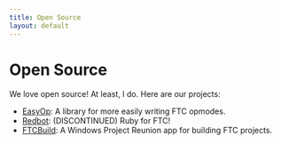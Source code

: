 ```yaml
---
title: Open Source
layout: default
---
```

# Open Source
We love open source! At least, I do. Here are our projects:
- [EasyOp](https://manchestermachinemakers.github.io/easyop): A library for more easily writing FTC opmodes.
- [Redbot](https://github.com/ManchesterMachineMakers/redbot): (DISCONTINUED) Ruby for FTC!
- [FTCBuild](https://github.com/ManchesterMachineMakers/FTCBuild): A Windows Project Reunion app for building FTC projects.
